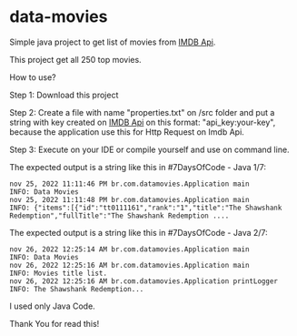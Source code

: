 # data-movies

Simple java project to get list of movies from [IMDB Api](https://imdb-api.com/API).

This project get all 250 top movies.

How to use?

Step 1: Download this project

Step 2: Create a file with name "properties.txt" on /src folder and put a string with key created on [IMDB Api](https://imdb-api.com/API) on this format: "api_key:your-key", because the application use this for Http Request on Imdb Api.

Step 3: Execute on your IDE or compile yourself and use on command line.

The expected output is a string like this in #7DaysOfCode - Java 1/7:

```
nov 25, 2022 11:11:46 PM br.com.datamovies.Application main
INFO: Data Movies
nov 25, 2022 11:11:48 PM br.com.datamovies.Application main
INFO: {"items":[{"id":"tt0111161","rank":"1","title":"The Shawshank Redemption","fullTitle":"The Shawshank Redemption ....
```

The expected output is a string like this in #7DaysOfCode - Java 2/7:

```
nov 26, 2022 12:25:14 AM br.com.datamovies.Application main
INFO: Data Movies 
nov 26, 2022 12:25:16 AM br.com.datamovies.Application main
INFO: Movies title list.
nov 26, 2022 12:25:16 AM br.com.datamovies.Application printLogger
INFO: The Shawshank Redemption...
```



I used only Java Code.

Thank You for read this!
